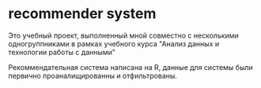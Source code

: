 # recommender system
Это учебный проект, выполненный мной совместно с несколькими одногруппниками в рамках учебного курса "Анализ данных и технологии работы с данными"

Рекоммендательная система написана на R, данные для системы были первично проаналищированны и отфильтрованы. 
